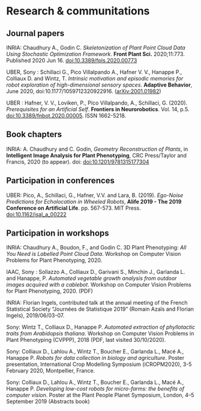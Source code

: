 # Research & communitations

## Journal papers
INRIA: Chaudhury A., Godin C. _Skeletonization of Plant Point Cloud Data Using Stochastic Optimization Framework_. **Front Plant Sci.** 2020;11:773. Published 2020 Jun 16. [doi:10.3389/fpls.2020.00773](https://doi.org/10.3389/fpls.2020.00773)

UBER, Sony : Schillaci G.,  Pico Villalpando A., Hafner V. V., Hanappe P., Colliaux D. and Wintz, T. _Intrinsic motivation and episodic memories for robot exploration of high-dimensional sensory spaces_. **Adaptive Behavior**, June 2020, doi:10.1177/1059712320922916. ([arXiv:2001.01982](https://arxiv.org/abs/2001.01982))

UBER : Hafner, V. V., Loviken, P., Pico Villalpando, A., Schillaci, G. (2020). _Prerequisites for an Artificial Self_. **Frontiers in Neurorobotics**. Vol. 14, p.5. [doi:10.3389/fnbot.2020.00005](https://doi.org/10.3389/fnbot.2020.00005). ISSN 1662-5218.

## Book chapters
INRIA: A. Chaudhury and C. Godin, _Geometry Reconstruction of Plants_, in **Intelligent Image Analysis for Plant Phenotyping**, CRC Press/Taylor and Francis, 2020 (to appear). doi: [doi:10.1201/9781315177304](https://doi.org/10.1201/9781315177304)

## Participation in conferences
UBER: Pico, A., Schillaci, G., Hafner, V.V. and Lara, B. (2019). _Ego-Noise Predictions for Echolocation in Wheeled Robots_, **Alife 2019 - The 2019 Conference on Artificial Life**. pp. 567-573. MIT Press. [doi:10.1162/isal_a_00222](https://doi.org/10.1162/isal_a_00222)

## Participation in workshops
INRIA: Chaudhury A., Boudon, F., and Godin C. 3D Plant Phenotyping: _All You Need is Labelled Point Cloud Data_. Workshop on Computer Vision Problems for Plant Phenotyping, 2020.

IAAC, Sony : Sollazzo A., Colliaux D., Garivani S., Minchin J., Garlanda L. and Hanappe, P. _Automated vegetable growth analysis from outdoor images acquired with a cablebot_. Workshop on Computer Vision Problems for Plant Phenotyping, 2020. (PDF)

INRIA: Florian Ingels, contributed talk at the annual meeting of the French Statistical Society “Journées de Statistique 2019” (Romain Azaïs and Florian Ingels), 2019/06/03-07.

Sony: Wintz T., Colliaux D., Hanappe P. _Automated extraction of phyllotactic traits from Arabidopsis thaliana_. Workshop on Computer Vision Problems in Plant Phenotyping (CVPPP), 2018 (PDF, last visited 30/10/2020). 

Sony: Colliaux D., Lahlou A., Wintz T., Boucher E., Garlanda L., Macé A., Hanappe P.  _Robots for data collection in biology and agriculture_. Poster presentation, International Crop Modelling Symposium (iCROPM2020), 3-5 February 2020, Montpellier, France.

Sony: Colliaux D., Lahlou A., Wintz T., Boucher E., Garlanda L., Macé A., Hanappe P.  _Developing low-cost robots for micro-farms: the benefits of computer vision_. Poster at the Plant People Planet Symposium, London,  4–5 September 2019 (Abstracts book)
